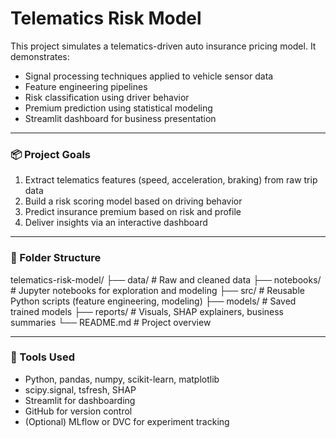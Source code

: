 # Telematics Risk Model

This project simulates a telematics-driven auto insurance pricing model. It demonstrates:
- Signal processing techniques applied to vehicle sensor data
- Feature engineering pipelines
- Risk classification using driver behavior
- Premium prediction using statistical modeling
- Streamlit dashboard for business presentation

---

### 📦 Project Goals
1. Extract telematics features (speed, acceleration, braking) from raw trip data
2. Build a risk scoring model based on driving behavior
3. Predict insurance premium based on risk and profile
4. Deliver insights via an interactive dashboard

---

### 📁 Folder Structure
telematics-risk-model/
├── data/ # Raw and cleaned data
├── notebooks/ # Jupyter notebooks for exploration and modeling
├── src/ # Reusable Python scripts (feature engineering, modeling)
├── models/ # Saved trained models
├── reports/ # Visuals, SHAP explainers, business summaries
└── README.md # Project overview

---

### 🔧 Tools Used
- Python, pandas, numpy, scikit-learn, matplotlib
- scipy.signal, tsfresh, SHAP
- Streamlit for dashboarding
- GitHub for version control
- (Optional) MLflow or DVC for experiment tracking
